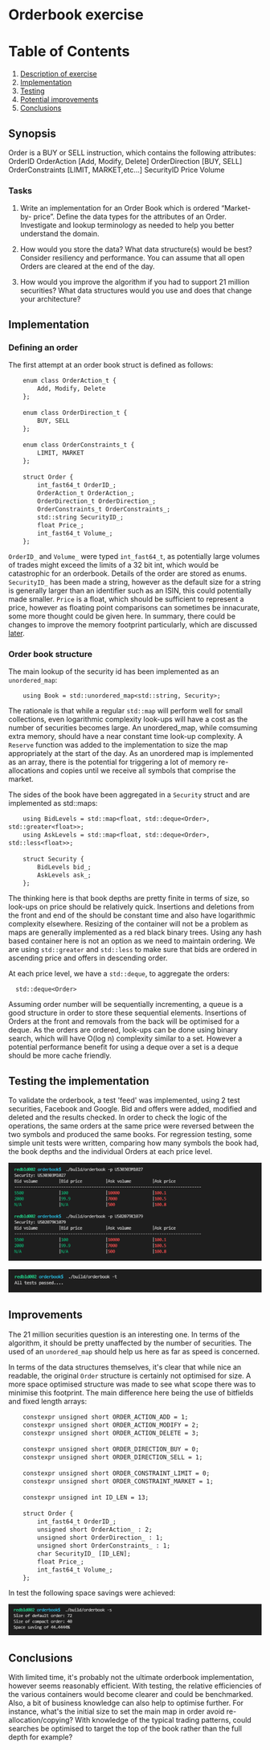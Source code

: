 # Orderbook exercise

# Table of Contents
1. [Description of exercise](#synopsis)
2. [Implementation](#implementation)
3. [Testing](#testing-the-implementation)
4. [Potential improvements](#improvements)
5. [Conclusions](#conclusions)

## Synopsis
Order is a BUY or SELL instruction, which contains the following attributes:
OrderID
OrderAction [Add, Modify, Delete]
OrderDirection [BUY, SELL]
OrderConstraints [LIMIT, MARKET,etc…]
SecurityID
Price
Volume

### Tasks

1. Write an implementation for an Order Book which is ordered “Market-by-
price”.
Define the data types for the attributes of an Order.
Investigate and lookup terminology as needed to help you better understand
the domain.

2. How would you store the data? What data structure(s) would be best?
Consider resiliency and performance.
You can assume that all open Orders are cleared at the end of the day.

3. How would you improve the algorithm if you had to support 21 million
securities?
What data structures would you use and does that change your architecture?

## Implementation

### Defining an order

The first attempt at an order book struct is defined as follows:

```
    enum class OrderAction_t {
        Add, Modify, Delete  
    };

    enum class OrderDirection_t {
        BUY, SELL
    };

    enum class OrderConstraints_t {
        LIMIT, MARKET  
    };

    struct Order {
        int_fast64_t OrderID_;
        OrderAction_t OrderAction_;
        OrderDirection_t OrderDirection_;
        OrderConstraints_t OrderConstraints_;
        std::string SecurityID_;
        float Price_;
        int_fast64_t Volume_;
    };
 ```
    
`OrderID_` and `Volume_` were typed `int_fast64_t`, as potentially large volumes of trades might exceed the limits of a 32 bit int, which would be catastrophic for an orderbook. Details of the order are stored as enums. `SecurityID_` has been made a string, however as the default size for a string is generally larger than an identifier such as an ISIN, this could potentially made smaller. `Price` is a float, which should be sufficient to represent a price, however as floating point comparisons can sometimes be innacurate, some more thought could be given here. In summary, there could be changes to improve the memory footprint particularly, which are discussed [later](#improvements).

### Order book structure

The main lookup of the security id has been implemented as an `unordered_map`:

```
    using Book = std::unordered_map<std::string, Security>;
```

The rationale is that while a regular `std::map` will perform well for small collections, even logarithmic complexity look-ups will have a cost as the number of securities becomes large. An unordered_map, while comsuming extra memory, should have a near constant time look-up complexity. A `Reserve` function was added to the implementation to size the map appropriately at the start of the day. As an unordered map is implemented as an array, there is the potential for triggering a lot of memory re-allocations and copies until we receive all symbols that comprise the market. 

The sides of the book have been aggregated in a `Security` struct and are implemented as std::maps:

```
    using BidLevels = std::map<float, std::deque<Order>, std::greater<float>>;
    using AskLevels = std::map<float, std::deque<Order>, std::less<float>>;
    
    struct Security {
        BidLevels bid_;
        AskLevels ask_;
    };
```

The thinking here is that book depths are pretty finite in terms of size, so look-ups on price should be relatively quick. Insertions and deletions from the front and end of the should be constant time and also have logarithmic complexity elsewhere. Resizing of the container will not be a problem as maps are generally implemented as a red black binary trees. Using any hash based container here is not an option as we need to maintain ordering. We are using `std::greater` and `std::less` to make sure that bids are ordered in ascending price and offers in descending order.

At each price level, we have a `std::deque`, to aggregate the orders:

```
  std::deque<Order>
```
  
Assuming order number will be sequentially incrementing, a queue is a good structure in order to store these sequential elements. Insertions of Orders at the front and removals from the back will be optimised for a deque. As the orders are ordered, look-ups can be done using binary search, which will have O(log n) complexity similar to a set. However a potential performance benefit for using a deque over a set is a deque should be more cache friendly.
  
## Testing the implementation
  
To validate the orderbook, a test 'feed' was implemented, using 2 test securities, Facebook and Google. Bid and offers were added, modified and deleted and the results checked. In order to check the logic of the operations, the same orders at the same price were reversed between the two symbols and produced the same books. For regression testing, some simple unit tests were written, comparing how many symbols the book had, the book depths and the individual Orders at each price level.

![Orderbook](images/books.png)

![Unit tests](images/tests.png)
            
## Improvements
            
The 21 million securities question is an interesting one. In terms of the algorithm, it should be pretty unaffected by the number of securities. The used of an `unordered_map` should help us here as far as speed is concerned. 
                                                                                                
In terms of the data structures themselves, it's clear that while nice an readable, the original `Order` structure is certainly not optimised for size. A more space optimised structure was made to see what scope there was to minimise this footprint. The main difference here being the use of bitfields and fixed length arrays:
            
```
    constexpr unsigned short ORDER_ACTION_ADD = 1;
    constexpr unsigned short ORDER_ACTION_MODIFY = 2;
    constexpr unsigned short ORDER_ACTION_DELETE = 3;

    constexpr unsigned short ORDER_DIRECTION_BUY = 0;
    constexpr unsigned short ORDER_DIRECTION_SELL = 1;

    constexpr unsigned short ORDER_CONSTRAINT_LIMIT = 0;
    constexpr unsigned short ORDER_CONSTRAINT_MARKET = 1;

    constexpr unsigned int ID_LEN = 13;

    struct Order {
        int_fast64_t OrderID_;
        unsigned short OrderAction_ : 2;
        unsigned short OrderDirection_ : 1;
        unsigned short OrderConstraints_ : 1;
        char SecurityID_ [ID_LEN]; 
        float Price_; 
        int_fast64_t Volume_;
    };
```  

In test the following space savings were achieved:
            
![Size comp](images/compactorder.png)
  
## Conclusions
  
With limited time, it's probably not the ultimate orderbook implementation, however seems reasonably efficient. With testing, the relative efficiencies of the various containers would become clearer and could be benchmarked. Also, a bit of business knowledge can also help to optimise further. For instance, what's the initial size to set the main map in order avoid re-allocation/copying? With knowledge of the typical trading patterns, could searches be optimised to target the top of the book rather than the full depth for example? 





    
